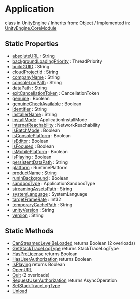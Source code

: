 # Application
class in UnityEngine
 / Inherits from: <a href="https://docs.unity3d.com/6000.0/Documentation/ScriptReference/Object.html">Object</a> / Implemented in: <a href="https://docs.unity3d.com/6000.0/Documentation/ScriptReference/UnityEngine.CoreModule.html">UnityEngine.CoreModule</a>

## Static Properties
- <a href="https://docs.unity3d.com/6000.0/Documentation/ScriptReference/Application-absoluteURL.html">absoluteURL</a> : String
- <a href="https://docs.unity3d.com/6000.0/Documentation/ScriptReference/Application-backgroundLoadingPriority.html">backgroundLoadingPriority</a> : ThreadPriority
- <a href="https://docs.unity3d.com/6000.0/Documentation/ScriptReference/Application-buildGUID.html">buildGUID</a> : String
- <a href="https://docs.unity3d.com/6000.0/Documentation/ScriptReference/Application-cloudProjectId.html">cloudProjectId</a> : String
- <a href="https://docs.unity3d.com/6000.0/Documentation/ScriptReference/Application-companyName.html">companyName</a> : String
- <a href="https://docs.unity3d.com/6000.0/Documentation/ScriptReference/Application-consoleLogPath.html">consoleLogPath</a> : String
- <a href="https://docs.unity3d.com/6000.0/Documentation/ScriptReference/Application-dataPath.html">dataPath</a> : String
- <a href="https://docs.unity3d.com/6000.0/Documentation/ScriptReference/Application-exitCancellationToken.html">exitCancellationToken</a> : CancellationToken
- <a href="https://docs.unity3d.com/6000.0/Documentation/ScriptReference/Application-genuine.html">genuine</a> : Boolean
- <a href="https://docs.unity3d.com/6000.0/Documentation/ScriptReference/Application-genuineCheckAvailable.html">genuineCheckAvailable</a> : Boolean
- <a href="https://docs.unity3d.com/6000.0/Documentation/ScriptReference/Application-identifier.html">identifier</a> : String
- <a href="https://docs.unity3d.com/6000.0/Documentation/ScriptReference/Application-installerName.html">installerName</a> : String
- <a href="https://docs.unity3d.com/6000.0/Documentation/ScriptReference/Application-installMode.html">installMode</a> : ApplicationInstallMode
- <a href="https://docs.unity3d.com/6000.0/Documentation/ScriptReference/Application-internetReachability.html">internetReachability</a> : NetworkReachability
- <a href="https://docs.unity3d.com/6000.0/Documentation/ScriptReference/Application-isBatchMode.html">isBatchMode</a> : Boolean
- <a href="https://docs.unity3d.com/6000.0/Documentation/ScriptReference/Application-isConsolePlatform.html">isConsolePlatform</a> : Boolean
- <a href="https://docs.unity3d.com/6000.0/Documentation/ScriptReference/Application-isEditor.html">isEditor</a> : Boolean
- <a href="https://docs.unity3d.com/6000.0/Documentation/ScriptReference/Application-isFocused.html">isFocused</a> : Boolean
- <a href="https://docs.unity3d.com/6000.0/Documentation/ScriptReference/Application-isMobilePlatform.html">isMobilePlatform</a> : Boolean
- <a href="https://docs.unity3d.com/6000.0/Documentation/ScriptReference/Application-isPlaying.html">isPlaying</a> : Boolean
- <a href="https://docs.unity3d.com/6000.0/Documentation/ScriptReference/Application-persistentDataPath.html">persistentDataPath</a> : String
- <a href="https://docs.unity3d.com/6000.0/Documentation/ScriptReference/Application-platform.html">platform</a> : RuntimePlatform
- <a href="https://docs.unity3d.com/6000.0/Documentation/ScriptReference/Application-productName.html">productName</a> : String
- <a href="https://docs.unity3d.com/6000.0/Documentation/ScriptReference/Application-runInBackground.html">runInBackground</a> : Boolean
- <a href="https://docs.unity3d.com/6000.0/Documentation/ScriptReference/Application-sandboxType.html">sandboxType</a> : ApplicationSandboxType
- <a href="https://docs.unity3d.com/6000.0/Documentation/ScriptReference/Application-streamingAssetsPath.html">streamingAssetsPath</a> : String
- <a href="https://docs.unity3d.com/6000.0/Documentation/ScriptReference/Application-systemLanguage.html">systemLanguage</a> : SystemLanguage
- <a href="https://docs.unity3d.com/6000.0/Documentation/ScriptReference/Application-targetFrameRate.html">targetFrameRate</a> : Int32
- <a href="https://docs.unity3d.com/6000.0/Documentation/ScriptReference/Application-temporaryCachePath.html">temporaryCachePath</a> : String
- <a href="https://docs.unity3d.com/6000.0/Documentation/ScriptReference/Application-unityVersion.html">unityVersion</a> : String
- <a href="https://docs.unity3d.com/6000.0/Documentation/ScriptReference/Application-version.html">version</a> : String

## Static Methods
- <a href="https://docs.unity3d.com/6000.0/Documentation/ScriptReference/Application.CanStreamedLevelBeLoaded.html">CanStreamedLevelBeLoaded</a> returns Boolean (2 overloads)
- <a href="https://docs.unity3d.com/6000.0/Documentation/ScriptReference/Application.GetStackTraceLogType.html">GetStackTraceLogType</a> returns StackTraceLogType
- <a href="https://docs.unity3d.com/6000.0/Documentation/ScriptReference/Application.HasProLicense.html">HasProLicense</a> returns Boolean
- <a href="https://docs.unity3d.com/6000.0/Documentation/ScriptReference/Application.HasUserAuthorization.html">HasUserAuthorization</a> returns Boolean
- <a href="https://docs.unity3d.com/6000.0/Documentation/ScriptReference/Application.IsPlaying.html">IsPlaying</a> returns Boolean
- <a href="https://docs.unity3d.com/6000.0/Documentation/ScriptReference/Application.OpenURL.html">OpenURL</a>
- <a href="https://docs.unity3d.com/6000.0/Documentation/ScriptReference/Application.Quit.html">Quit</a> (2 overloads)
- <a href="https://docs.unity3d.com/6000.0/Documentation/ScriptReference/Application.RequestUserAuthorization.html">RequestUserAuthorization</a> returns AsyncOperation
- <a href="https://docs.unity3d.com/6000.0/Documentation/ScriptReference/Application.SetStackTraceLogType.html">SetStackTraceLogType</a>
- <a href="https://docs.unity3d.com/6000.0/Documentation/ScriptReference/Application.Unload.html">Unload</a>
